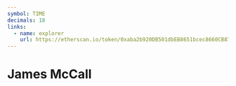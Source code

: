 ```yaml
---
symbol: TIME
decimals: 18
links:
  - name: explorer
    url: https://etherscan.io/token/0xaba2b920DB501dbEB8651bcec8660CB871CeCaC1
---
```


# James McCall
